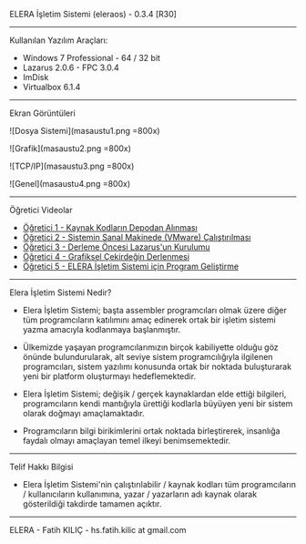 ELERA İşletim Sistemi (eleraos) - 0.3.4 [R30]

---
Kullanılan Yazılım Araçları:

* Windows 7 Professional - 64 / 32 bit
* Lazarus 2.0.6 - FPC 3.0.4
* ImDisk
* Virtualbox 6.1.4

---
Ekran Görüntüleri

![Dosya Sistemi](masaustu1.png =800x)

![Grafik](masaustu2.png =800x)

![TCP/IP](masaustu3.png =800x)

![Genel](masaustu4.png =800x)

---
Öğretici Videolar

* [Öğretici 1 - Kaynak Kodların Depodan Alınması](https://www.youtube.com/watch?v=Zns4jp_sYag&t=6s)
* [Öğretici 2 - Sistemin Sanal Makinede (VMware) Çalıştırılması](https://www.youtube.com/watch?v=qxFRP9_-SAU&t=8s)
* [Öğretici 3 - Derleme Öncesi Lazarus'un Kurulumu](https://www.youtube.com/watch?v=pbPb-zUBGcc)
* [Öğretici 4 - Grafiksel Çekirdeğin Derlenmesi](https://www.youtube.com/watch?v=bfxTdG4b25U)
* [Öğretici 5 - ELERA İşletim Sistemi için Program Geliştirme](https://www.youtube.com/watch?v=13oYpeXDYbQ)

---
Elera İşletim Sistemi Nedir?

* Elera İşletim Sistemi; başta assembler programcıları olmak üzere diğer tüm programcıların katılımını amaç edinerek ortak bir işletim sistemi yazma amacıyla kodlanmaya başlanmıştır.

* Ülkemizde yaşayan programcılarımızın birçok kabiliyette olduğu göz önünde bulundurularak, alt seviye sistem programcılığıyla ilgilenen programcıları, sistem yazılımı konusunda ortak bir noktada buluşturarak yeni bir platform oluşturmayı hedeflemektedir.

* Elera İşletim Sistemi; değişik / gerçek kaynaklardan elde ettiği bilgileri, programcıların kendi mantığıyla ürettiği kodlarla büyüyen yeni bir sistem olarak doğmayı amaçlamaktadır.

* Programcıların bilgi birikimlerini ortak noktada birleştirerek, insanlığa faydalı olmayı amaçlayan temel ilkeyi benimsemektedir.

---

Telif Hakkı Bilgisi

* Elera İşletim Sistemi'nin çalıştırılabilir / kaynak kodları tüm programcıların / kullanıcıların kullanımına, yazar / yazarların adı kaynak olarak gösterildiği takdirde tamamen açıktır.

---

ELERA - Fatih KILIÇ - hs.fatih.kilic at gmail.com